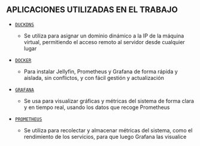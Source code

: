 ## APLICACIONES UTILIZADAS EN EL TRABAJO

- [`DUCKDNS`](/MainFolder/info/ddns.md)
  - Se utiliza para asignar un dominio dinámico a la IP de la máquina virtual, permitiendo el acceso remoto al servidor desde cualquier lugar
    
- [`DOCKER`](/MainFolder/info/docker.md)
  - Para instalar Jellyfin, Prometheus y Grafana de forma rápida y aislada, sin conflictos, y con fácil gestión y actualización

- [`GRAFANA`](/MainFolder/info/graf.md)
  - Se usa para visualizar gráficas y métricas del sistema de forma clara y en tiempo real, usando los datos que recoge Prometheus 

- [`PROMETHEUS`](/MainFolder/info/pro.md)
  - Se utiliza para recolectar y almacenar métricas del sistema, como el rendimiento de los servicios, para que luego Grafana las visualice
